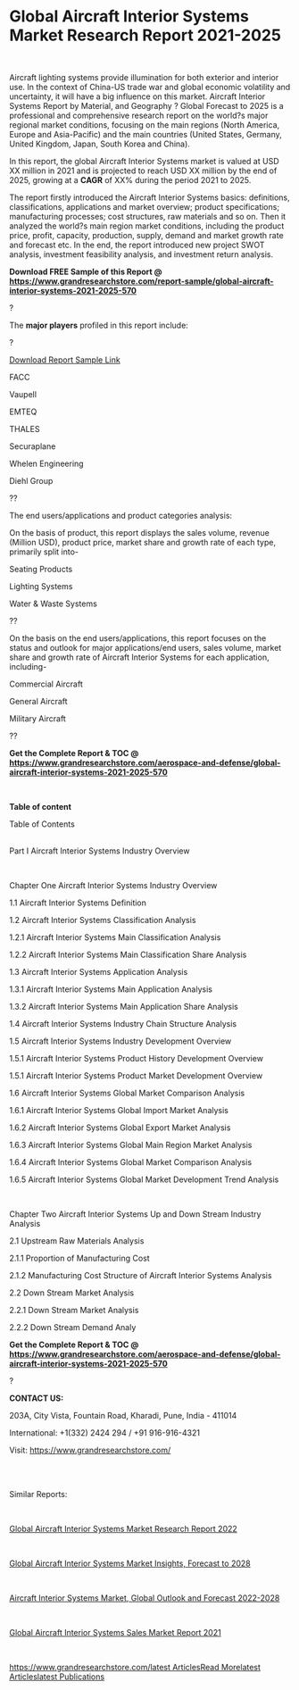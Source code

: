 <h1>Global Aircraft Interior Systems Market Research Report 2021-2025</h1><br/><p>Aircraft lighting systems provide illumination for both exterior and interior use. In the context of China-US trade war and global economic volatility and uncertainty, it will have a big influence on this market. Aircraft Interior Systems Report by Material, and Geography ? Global Forecast to 2025 is a professional and comprehensive research report on the world?s major regional market conditions, focusing on the main regions (North America, Europe and Asia-Pacific) and the main countries (United States, Germany, United Kingdom, Japan, South Korea and China).</p>
 
 
 
 <p>In this report, the global Aircraft Interior Systems market is valued at USD XX million in 2021 and is projected to reach USD XX million by the end of 2025, growing at a <strong>CAGR</strong> of XX% during the period 2021 to 2025.</p>
 
 
 
 <p>The report firstly introduced the Aircraft Interior Systems basics: definitions, classifications, applications and market overview; product specifications; manufacturing processes; cost structures, raw materials and so on. Then it analyzed the world?s main region market conditions, including the product price, profit, capacity, production, supply, demand and market growth rate and forecast etc. In the end, the report introduced new project SWOT analysis, investment feasibility analysis, and investment return analysis.</p>
 
 
 
 <div><b>Download FREE Sample of this Report @ <a href="https://www.grandresearchstore.com/report-sample/global-aircraft-interior-systems-2021-2025-570">https://www.grandresearchstore.com/report-sample/global-aircraft-interior-systems-2021-2025-570</a></b></div>
 
 
 
 <p>? </p>
 
 
 
 <p>The <strong>major players</strong> profiled in this report include:</p>
 
 
 
 <p>? </p>
 
 
 
 <p><a href="https://www.grandresearchstore.com/mr-admin/report-sample/global-aircraft-interior-systems-2021-2025-570">Download Report Sample Link</a></p>
 
 
 
 <p>FACC</p>
 
 
 
 <p>Vaupell</p>
 
 
 
 <p>EMTEQ</p>
 
 
 
 <p>THALES</p>
 
 
 
 <p>Securaplane</p>
 
 
 
 <p>Whelen Engineering</p>
 
 
 
 <p>Diehl Group</p>
 
 
 
 <p>??</p>
 
 
 
 <p>The end users/applications and product categories analysis:</p>
 
 
 
 <p>On the basis of product, this report displays the sales volume, revenue (Million USD), product price, market share and growth rate of each type, primarily split into-</p>
 
 
 
 <p>Seating Products</p>
 
 
 
 <p>Lighting Systems</p>
 
 
 
 <p>Water & Waste Systems</p>
 
 
 
 <p>??</p>
 
 
 
 <p>On the basis on the end users/applications, this report focuses on the status and outlook for major applications/end users, sales volume, market share and growth rate of Aircraft Interior Systems for each application, including-</p>
 
 
 
 <p>Commercial Aircraft</p>
 
 
 
 <p>General Aircraft</p>
 
 
 
 <p>Military Aircraft</p>
 
 
 
 <p>??</p>
 
 
 
 <div><b>Get the Complete Report & TOC @ <a href="https://www.grandresearchstore.com/aerospace-and-defense/global-aircraft-interior-systems-2021-2025-570">https://www.grandresearchstore.com/aerospace-and-defense/global-aircraft-interior-systems-2021-2025-570</a></b></div>
 
 
 
 <p><br />
 
 <b>Table of content</b></p>
 
 
 
 <p>Table of Contents<br />
 
 <br />
 
 Part I Aircraft Interior Systems Industry Overview<br />
 
 <br />
 
 Chapter One Aircraft Interior Systems Industry Overview<br />
 
 1.1 Aircraft Interior Systems Definition<br />
 
 1.2 Aircraft Interior Systems Classification Analysis<br />
 
 1.2.1 Aircraft Interior Systems Main Classification Analysis<br />
 
 1.2.2 Aircraft Interior Systems Main Classification Share Analysis<br />
 
 1.3 Aircraft Interior Systems Application Analysis<br />
 
 1.3.1 Aircraft Interior Systems Main Application Analysis<br />
 
 1.3.2 Aircraft Interior Systems Main Application Share Analysis<br />
 
 1.4 Aircraft Interior Systems Industry Chain Structure Analysis<br />
 
 1.5 Aircraft Interior Systems Industry Development Overview<br />
 
 1.5.1 Aircraft Interior Systems Product History Development Overview<br />
 
 1.5.1 Aircraft Interior Systems Product Market Development Overview<br />
 
 1.6 Aircraft Interior Systems Global Market Comparison Analysis<br />
 
 1.6.1 Aircraft Interior Systems Global Import Market Analysis<br />
 
 1.6.2 Aircraft Interior Systems Global Export Market Analysis<br />
 
 1.6.3 Aircraft Interior Systems Global Main Region Market Analysis<br />
 
 1.6.4 Aircraft Interior Systems Global Market Comparison Analysis<br />
 
 1.6.5 Aircraft Interior Systems Global Market Development Trend Analysis<br />
 
 <br />
 
 Chapter Two Aircraft Interior Systems Up and Down Stream Industry Analysis<br />
 
 2.1 Upstream Raw Materials Analysis<br />
 
 2.1.1 Proportion of Manufacturing Cost<br />
 
 2.1.2 Manufacturing Cost Structure of Aircraft Interior Systems Analysis<br />
 
 2.2 Down Stream Market Analysis<br />
 
 2.2.1 Down Stream Market Analysis<br />
 
 2.2.2 Down Stream Demand Analy</p>
 
 
 
 <div><b>Get the Complete Report & TOC @ <a href="https://www.grandresearchstore.com/aerospace-and-defense/global-aircraft-interior-systems-2021-2025-570">https://www.grandresearchstore.com/aerospace-and-defense/global-aircraft-interior-systems-2021-2025-570</a></b></div>
 
 
 
 <p>? </p>
 
 
 
 <p><b>CONTACT US:</b><br />
 
 203A, City Vista, Fountain Road, Kharadi, Pune, India - 411014<br />
 
 International: +1(332) 2424 294 / +91 916-916-4321<br />
 
 Visit: <a href="https://www.grandresearchstore.com/">https://www.grandresearchstore.com/</a><br />
 
 <br />
 
 <br />
 
 Similar Reports:<br />
 
 <br />
 
 <a href="https://www.grandresearchstore.com/machines/global-aircraft-interior-systems-2022-616">Global Aircraft Interior Systems Market Research Report 2022</a><br />
 
 <br />
 
 <a href="https://www.grandresearchstore.com/machines/global-aircraft-interior-systems-2028-518">Global Aircraft Interior Systems Market Insights, Forecast to 2028</a><br />
 
 <br />
 
 <a href="https://www.grandresearchstore.com/machines/global-aircraft-interior-systems-forecast-2022-2028-99">Aircraft Interior Systems Market, Global Outlook and Forecast 2022-2028</a><br />
 
 <br />
 
 <a href="https://www.grandresearchstore.com/manufacturing-and-construction/global-aircraft-interior-systems-2021-347">Global Aircraft Interior Systems Sales Market Report 2021</a><br />
 
 <br />
 
 <a href="https://gyeongbokgung.com">https://www.grandresearchstore.com/</a><a href="https://hallyeomaritime.com">latest Articles</a><a href="https://jingwansa.com">Read More</a><a href="https://nguoiviet.jp/">latest Articles</a><a href="https://www.intelmarketresearch.com/">latest Publications</a></p>